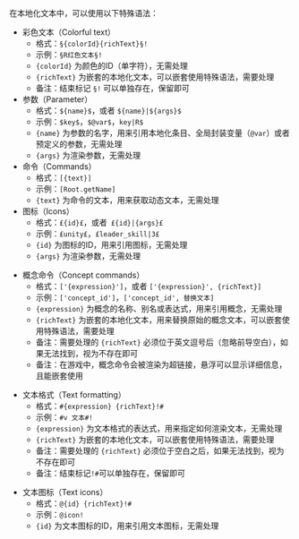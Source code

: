 在本地化文本中，可以使用以下特殊语法：
- 彩色文本（Colorful text）
  - 格式：`§{colorId}{richText}§!`
  - 示例：`§R红色文本§!`
  - `{colorId}` 为颜色的ID（单字符），无需处理
  - `{richText}` 为嵌套的本地化文本，可以嵌套使用特殊语法，需要处理
  - 备注：结束标记 `§!` 可以单独存在，保留即可
- 参数（Parameter）
  - 格式：`${name}$`，或者 `${name}|${args}$`
  - 示例：`$key$`，`$@var$`，`key|R$`
  - `{name}` 为参数的名字，用来引用本地化条目、全局封装变量（`@var`）或者预定义的参数，无需处理
  - `{args}` 为渲染参数，无需处理
- 命令（Commands）
  - 格式：`[{text}]`
  - 示例：`[Root.getName]`
  - `{text}` 为命令的文本，用来获取动态文本，无需处理
- 图标（Icons）
  - 格式：`£{id}£`，或者` £{id}|{args}£`
  - 示例：`£unity£`，`£leader_skill|3£`
  - `{id}` 为图标的ID，用来引用图标，无需处理
  - `{args}` 为渲染参数，无需处理
<!-- @if supports_concept_command -->
- 概念命令（Concept commands）
  - 格式：`['{expression}']`，或者 `['{expression}', {richText}]`
  - 示例：`['concept_id']`，`['concept_id', 替换文本]`
  - `{expression}` 为概念的名称、别名或表达式，用来引用概念，无需处理
  - `{richText}` 为嵌套的本地化文本，用来替换原始的概念文本，可以嵌套使用特殊语法，需要处理
  - 备注：需要处理的 `{richText}` 必须位于英文逗号后（忽略前导空白），如果无法找到，视为不存在即可
  - 备注：在游戏中，概念命令会被渲染为超链接，悬浮可以显示详细信息，且能嵌套使用
<!-- @endif -->
<!-- @if supports_text_format -->
- 文本格式（Text formatting）
  - 格式：`#{expression} {richText}!#`
  - 示例：`#v 文本#!`
  - `{expression}` 为文本格式的表达式，用来指定如何渲染文本，无需处理
  - `{richText}` 为嵌套的本地化文本，可以嵌套使用特殊语法，需要处理
  - 备注：需要处理的 `{richText}` 必须位于空白之后，如果无法找到，视为不存在即可
  - 备注：结束标记`!#`可以单独存在，保留即可
<!-- @endif -->
<!-- @if supports_text_icon -->
- 文本图标（Text icons）
  - 格式：`@{id} {richText}!#`
  - 示例：`@icon!`
  - `{id}` 为文本图标的ID，用来引用文本图标，无需处理
<!-- @endif -->